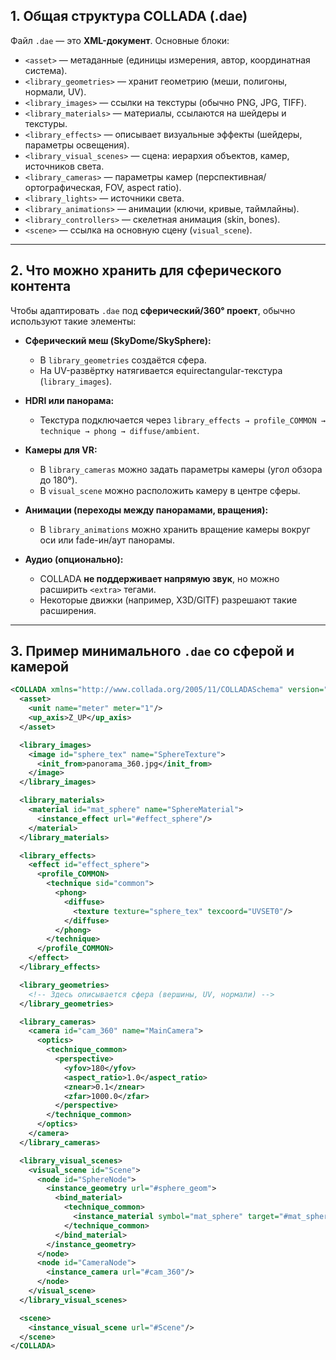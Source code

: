 ## 1. Общая структура COLLADA (.dae)

Файл `.dae` — это **XML-документ**. Основные блоки:

* `<asset>` — метаданные (единицы измерения, автор, координатная система).
* `<library_geometries>` — хранит геометрию (меши, полигоны, нормали, UV).
* `<library_images>` — ссылки на текстуры (обычно PNG, JPG, TIFF).
* `<library_materials>` — материалы, ссылаются на шейдеры и текстуры.
* `<library_effects>` — описывает визуальные эффекты (шейдеры, параметры освещения).
* `<library_visual_scenes>` — сцена: иерархия объектов, камер, источников света.
* `<library_cameras>` — параметры камер (перспективная/ортографическая, FOV, aspect ratio).
* `<library_lights>` — источники света.
* `<library_animations>` — анимации (ключи, кривые, таймлайны).
* `<library_controllers>` — скелетная анимация (skin, bones).
* `<scene>` — ссылка на основную сцену (`visual_scene`).

---

## 2. Что можно хранить для сферического контента

Чтобы адаптировать `.dae` под **сферический/360° проект**, обычно используют такие элементы:

* **Сферический меш (SkyDome/SkySphere):**

  * В `library_geometries` создаётся сфера.
  * На UV-развёртку натягивается equirectangular-текстура (`library_images`).

* **HDRI или панорама:**

  * Текстура подключается через `library_effects → profile_COMMON → technique → phong → diffuse/ambient`.

* **Камеры для VR:**

  * В `library_cameras` можно задать параметры камеры (угол обзора до 180°).
  * В `visual_scene` можно расположить камеру в центре сферы.

* **Анимации (переходы между панорамами, вращения):**

  * В `library_animations` можно хранить вращение камеры вокруг оси или fade-ин/аут панорамы.

* **Аудио (опционально):**

  * COLLADA **не поддерживает напрямую звук**, но можно расширить `<extra>` тегами.
  * Некоторые движки (например, X3D/GlTF) разрешают такие расширения.

---

## 3. Пример минимального `.dae` со сферой и камерой

```xml
<COLLADA xmlns="http://www.collada.org/2005/11/COLLADASchema" version="1.4.1">
  <asset>
    <unit name="meter" meter="1"/>
    <up_axis>Z_UP</up_axis>
  </asset>

  <library_images>
    <image id="sphere_tex" name="SphereTexture">
      <init_from>panorama_360.jpg</init_from>
    </image>
  </library_images>

  <library_materials>
    <material id="mat_sphere" name="SphereMaterial">
      <instance_effect url="#effect_sphere"/>
    </material>
  </library_materials>

  <library_effects>
    <effect id="effect_sphere">
      <profile_COMMON>
        <technique sid="common">
          <phong>
            <diffuse>
              <texture texture="sphere_tex" texcoord="UVSET0"/>
            </diffuse>
          </phong>
        </technique>
      </profile_COMMON>
    </effect>
  </library_effects>

  <library_geometries>
    <!-- Здесь описывается сфера (вершины, UV, нормали) -->
  </library_geometries>

  <library_cameras>
    <camera id="cam_360" name="MainCamera">
      <optics>
        <technique_common>
          <perspective>
            <yfov>180</yfov>
            <aspect_ratio>1.0</aspect_ratio>
            <znear>0.1</znear>
            <zfar>1000.0</zfar>
          </perspective>
        </technique_common>
      </optics>
    </camera>
  </library_cameras>

  <library_visual_scenes>
    <visual_scene id="Scene">
      <node id="SphereNode">
        <instance_geometry url="#sphere_geom">
          <bind_material>
            <technique_common>
              <instance_material symbol="mat_sphere" target="#mat_sphere"/>
            </technique_common>
          </bind_material>
        </instance_geometry>
      </node>
      <node id="CameraNode">
        <instance_camera url="#cam_360"/>
      </node>
    </visual_scene>
  </library_visual_scenes>

  <scene>
    <instance_visual_scene url="#Scene"/>
  </scene>
</COLLADA>
```
